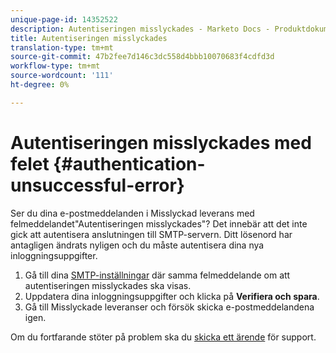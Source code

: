 ```yaml
---
unique-page-id: 14352522
description: Autentiseringen misslyckades - Marketo Docs - Produktdokumentation
title: Autentiseringen misslyckades
translation-type: tm+mt
source-git-commit: 47b2fee7d146c3dc558d4bbb10070683f4cdfd3d
workflow-type: tm+mt
source-wordcount: '111'
ht-degree: 0%

---
```



# Autentiseringen misslyckades med felet {#authentication-unsuccessful-error}

Ser du dina e-postmeddelanden i Misslyckad leverans med felmeddelandet&quot;Autentiseringen misslyckades&quot;? Det innebär att det inte gick att autentisera anslutningen till SMTP-servern. Ditt lösenord har antagligen ändrats nyligen och du måste autentisera dina nya inloggningsuppgifter.

1. Gå till dina [SMTP-inställningar](http://toutapp.com/next#settings/email-servers/smtp/configure) där samma felmeddelande om att autentiseringen misslyckades ska visas.
1. Uppdatera dina inloggningsuppgifter och klicka på **Verifiera och spara**.
1. Gå till Misslyckade leveranser och försök skicka e-postmeddelandena igen.

Om du fortfarande stöter på problem ska du [skicka ett ärende](http://nation.marketo.com/community/support_solutions) för support.